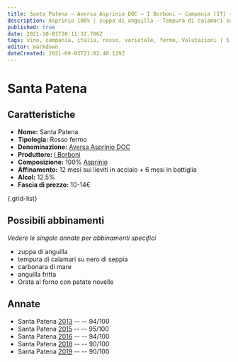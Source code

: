 ```yaml
---
title: Santa Patena – Aversa Asprinio DOC – I Borboni – Campania (IT) – 10-14€ – 4★-5★
description: Asprinio 100% | zuppa di anguilla – Tempura di calamari su nero di seppia – Carbonara di mare – Anguilla fritta – Orata al forno
published: true
date: 2021-10-01T20:11:32.706Z
tags: vino, campania, italia, rosso, varietale, fermo, Valutazioni | 5 stelle, Vitigni | Asprinio, Cottura | zuppa, Alimento | anguilla, Cottura | frittura, tempura di calamari su nero di seppia, carbonara di mare, Orata al forno, Prezzi | 10-14€
editor: markdown
dateCreated: 2021-09-03T21:02:48.129Z
---
```


# Santa Patena

## Caratteristiche
- **Nome:** Santa Patena
- **Tipologia:** Rosso fermo 
- **Denominazione:** [Aversa Asprinio DOC](/denominazioni/Italia/Campania/DOC/Aversa-Asprinio)
- **Produttore:** [I Borboni](/produttori/Italia/Campania/I-Borboni) 
- **Composizione:** 100% [Asprinio](/vitigni/Italia/bacca-bianca/asprinio)
- **Affinamento:** 12 mesi sui lieviti in acciaio + 6 mesi in bottiglia
- **Alcol:** 12.5%
- **Fascia di prezzo:** 10-14€

{.grid-list}



## Possibili abbinamenti
*Vedere le singole annate per abbinamenti specifici*

- zuppa di anguilla
- tempura di calamari su nero di seppia
- carbonara di mare
- anguilla fritta
- Orata al forno con patate novelle

## Annate
- Santa Patena [2013](/vini/Italia/Campania/I-Borboni/Santa-Patena/2013) -- <span class="star-5"></span> -- 94/100
- Santa Patena [2015](/vini/Italia/Campania/I-Borboni/Santa-Patena/2015) -- <span class="star-5"></span> -- 95/100
- Santa Patena [2016](/vini/Italia/Campania/I-Borboni/Santa-Patena/2016) -- <span class="star-5"></span> -- 94/100 
- Santa Patena [2018](/vini/Italia/Campania/I-Borboni/Santa-Patena/2018) -- <span class="star-4"></span> -- 90/100
- Santa Patena [2019](/vini/Italia/Campania/I-Borboni/Santa-Patena/2019) -- <span class="star-4"></span> -- 90/100